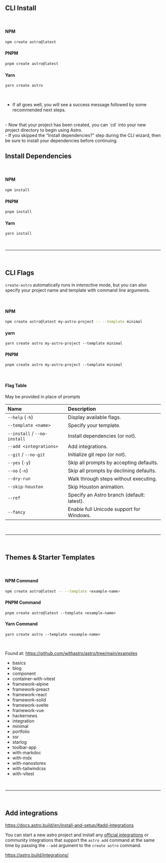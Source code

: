## CLI Install

<br>

#### NPM

```sh
npm create astro@latest
```

#### PNPM

```sh
pnpm create astro@latest
```

#### Yarn

```sh
yarn create astro
```


<br>

- If all goes well, you will see a success message followed by some recommended next steps.
<br>
- Now that your project has been created, you can `cd` into your new project directory to begin using Astro.
<br>
- If you skipped the “Install dependencies?” step during the CLI wizard, then be sure to install your dependencies before continuing.

<br>

## Install Dependencies

<br>

#### NPM

```sh
npm install
```

#### PNPM

```sh
pnpm install
```

#### Yarn

```sh
yarn install
```

<br>

---

<br>

## CLI Flags

`create-astro` automatically runs in _interactive_ mode, but you can also specify your project name and template with command line arguments.

<br>

#### NPM

```sh
npm create astro@latest my-astro-project -- --template minimal
```

#### yarn

```
yarn create astro my-astro-project --template minimal
```

#### PNPM

```
pnpm create astro my-astro-project --template minimal
```

<br>

#### Flag Table

May be provided in place of prompts

| Name                         | Description                                |
| :--------------------------- | :----------------------------------------- |
| `--help` (`-h`)              | Display available flags.                   |
| `--template <name>`          | Specify your template.                     |
| `--install` / `--no-install` | Install dependencies (or not).             |
| `--add <integrations>`       | Add integrations.                          |
| `--git` / `--no-git`         | Initialize git repo (or not).              |
| `--yes` (`-y`)               | Skip all prompts by accepting defaults.    |
| `--no` (`-n`)                | Skip all prompts by declining defaults.    |
| `--dry-run`                  | Walk through steps without executing.      |
| `--skip-houston`             | Skip Houston animation.                    |
| `--ref`                      | Specify an Astro branch (default: latest). |
| `--fancy`                    | Enable full Unicode support for Windows.   |


<br>

---

<br>

## Themes & Starter Templates

<br>

#### NPM Command

```sh
npm create astro@latest -- --template <example-name>
```

#### PNPM Command

```
pnpm create astro@latest --template <example-name>
```

#### Yarn Command

```
yarn create astro --template <example-name>
```

<br>

Found at: https://github.com/withastro/astro/tree/main/examples

- basics
- blog
- component
- container-with-vitest
- framework-alpine
- framework-preact
- framework-react
- framework-solid
- framework-svelte
- framework-vue
- hackernews
- integration
- minimal
- portfolio
- ssr
- starlog
- toolbar-app
- with-markdoc
- with-mdx
- with-nanostores
- with-tailwindcss
- with-vitest

<br>

---

<br>

## Add integrations

https://docs.astro.build/en/install-and-setup/#add-integrations

You can start a new astro project and install any [official integrations](https://docs.astro.build/en/guides/integrations-guide/) or community integrations that support the `astro add` command at the same time by passing the `--add` argument to the `create astro` command.

https://astro.build/integrations/